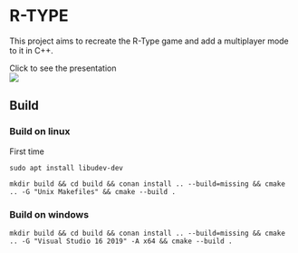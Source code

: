 # R-TYPE

This project aims to recreate the R-Type game and add a multiplayer mode to it in C++.  

Click to see the presentation  
[![](http://img.youtube.com/vi/imlIwO6Lep0/0.jpg)](http://www.youtube.com/watch?v=imlIwO6Lep0 "R-Type")  

## Build

### Build on linux

First time
```
sudo apt install libudev-dev
```

```
mkdir build && cd build && conan install .. --build=missing && cmake .. -G "Unix Makefiles" && cmake --build .
```

### Build on windows

```
mkdir build && cd build && conan install .. --build=missing && cmake .. -G "Visual Studio 16 2019" -A x64 && cmake --build .
```
